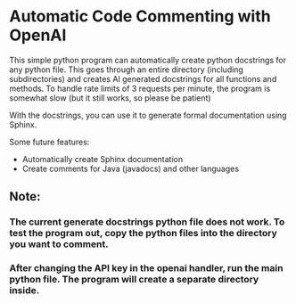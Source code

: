 # Automatic Code Commenting with OpenAI

This simple python program can automatically create python docstrings for any python file.
This goes through an entire directory (including subdirectories) and creates AI generated docstrings for all functions and methods.
To handle rate limits of 3 requests per minute, the program is somewhat slow (but it still works, so please be patient)

With the docstrings, you can use it to generate formal documentation using Sphinx.

Some future features:
- Automatically create Sphinx documentation
- Create comments for Java (javadocs) and other languages

## Note:
### The current generate docstrings python file does not work. To test the program out, copy the python files into the directory you want to comment.
### After changing the API key in the openai handler, run the main python file. The program will create a separate directory inside.
